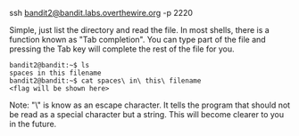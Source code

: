 ssh bandit2@bandit.labs.overthewire.org -p 2220

Simple, just list the directory and read the file.
In most shells, there is a function known as "Tab completion". You can type part of the file and pressing the Tab key will complete the rest of the file for you.
```
bandit2@bandit:~$ ls
spaces in this filename
bandit2@bandit:~$ cat spaces\ in\ this\ filename
<flag will be shown here>
```
Note: "\\" is know as an escape character. It tells the program that should not be read as a special character but a string. This will become clearer to you in the future.
